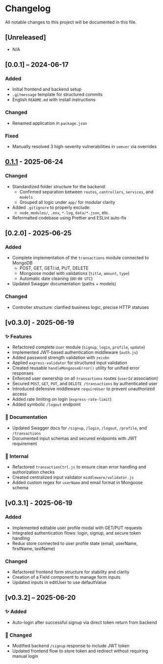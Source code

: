 # Changelog

All notable changes to this project will be documented in this file.

## [Unreleased]

- N/A

## [0.0.1] – 2024-06-17

### Added

- Initial frontend and backend setup
- `.gitmessage` template for structured commits
- English `README.md` with install instructions

### Changed

- Renamed application in `package.json`

### Fixed

- Manually resolved 3 high-severity vulnerabilities in `semver` via overrides

## [0.1.1] - 2025-06-24

### Changed

- Standardized folder structure for the backend:
  - Confirmed separation between `routes`, `controllers`, `services`, and `models`
  - Grouped all logic under `app/` for modular clarity
- Added `.gitignore` to properly exclude:
  - `node_modules/`, `.env`, `*.log`, `data/*.json`, etc.
- Reformatted codebase using Prettier and ESLint auto-fix

[0.1.1]: https://github.com/Debliqui/My-Budget/compare/v0.1.0...v0.1.1

## [0.2.0] - 2025-06-25

### Added

- Complete implementation of the `transactions` module connected to MongoDB
  - POST, GET, GET/:id, PUT, DELETE
  - Mongoose model with validations (`title`, `amount`, `type`)
  - Automatic date cleaning (`00:00 UTC`)
- Updated Swagger documentation (paths + models)

### Changed

- Controller structure: clarified business logic, precise HTTP statuses

## [v0.3.0] - 2025-06-19

### ✨ Features

- Refactored complete `User` module (`signup`, `login`, `profile`, `update`)
- Implemented JWT-based authentication middleware (`auth.js`)
- Added password strength validation with `zxcvbn`
- Applied `express-validator` for structured input validation
- Created reusable `handleMongooseError()` utility for unified error responses
- Enforced user ownership on all `transactions` routes (`userId` association)
- Secured `POST`, `GET`, `PUT`, and `DELETE /transactions` by authenticated user
- Introduced defensive middleware `requireUser` to prevent unauthorized access
- Added rate limiting on login (`express-rate-limit`)
- Added symbolic `/logout` endpoint

### 📘 Documentation

- Updated Swagger docs for `/signup`, `/login`, `/logout`, `/profile`, and `/transactions`
- Documented input schemas and secured endpoints with JWT requirement

### 🔧 Internal

- Refactored `transactionCtrl.js` to ensure clean error handling and authorization checks
- Created centralized input validator `middleware/validator.js`
- Added custom regex for `userName` and email format in Mongoose schema

## [v0.3.1] - 2025-06-19

### Added

- Implemented editable user profile modal with GET/PUT requests
- Integrated authentication flows: login, signup, and secure token handling
- Redux store connected to user profile state (email, userName, firstName, lastName)

### Changed

- Refactored frontend form structure for stability and clarity
- Creation of a Field component to manage form inputs
- Updated inputs in editUser to use defaultValue

## [v0.3.2] – 2025-06-20

### ✨ Added

- Auto-login after successful signup via direct token return from backend

### 🔧 Changed

- Modified backend `/signup` response to include JWT token
- Updated frontend flow to store token and redirect without requiring manual login
